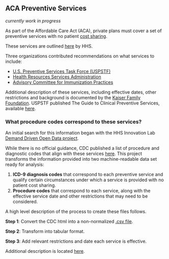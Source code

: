 
## ACA Preventive Services ##

_currently work in progress_

As part of the Affordable Care Act (ACA), private plans must cover a set of preventive services with no patient [cost sharing](https://www.healthcare.gov/glossary/cost-sharing/).  

These services are outlined [here](https://www.healthcare.gov/preventive-care-benefits/) by HHS. 

Three organizations contributed recommendations on what services to include:  
- [U.S. Preventive Services Task Force (USPSTF)](http://www.uspreventiveservicestaskforce.org/Page/Name/uspstf-a-and-b-recommendations/)  
-  [Health Resources Services Administration](http://www.hrsa.gov/womensguidelines/)  
-  [Advisory Committee for Immunization Practices](http://www.cdc.gov/vaccines/hcp/acip-recs/index.html)

Additional description of these services, including effective dates, other restrictions and background is documented by the [Kaiser Family Foundation](http://kff.org/health-reform/fact-sheet/preventive-services-covered-by-private-health-plans/?utm_campaign=KFF%3A+The+Latest&utm_source=hs_email&utm_medium=email&utm_content=21094055&_hsenc=p2ANqtz--zIJs8wbq4DTDh07BVoNAizYbQMiW43pZk7mO4pVSEjJGJhH5W4X9rTlX9UP5-GL8dVrRAXIj_8lezzzPIqS1kloaGF44LvxCoR3yIQ_y0z8dR1Xk&_hsmi=21094055). USPSTF published The Guide to Clinical  Preventive Services, available [here](http://www.uspreventiveservicestaskforce.org/Page/Name/tools-and-resources-for-better-preventive-care). 


### What procedure codes correspond to these services? ###

An initial search for this information began with the HHS Innovation Lab [Demand Driven Open Data project](https://github.com/demand-driven-open-data/ddod-intake/issues/44).


While there is no official guidance, CDC published a list of procedure and diagnostic codes that align with these services [here](http://www.cdc.gov/prevention/billingcodes.html).  This project transforms the information provided into two machine-readable data set ready for analysis:  
1. **ICD-9 diagnosis codes** that correspond to each preventive service and qualify certain circumstances under which a service is provided with no patient cost sharing.  
2. **Procedure codes** that correspond to each service, along with the effective service date and other restrictions that may need to be considered.


A high level description of the process to create these files follows.

**Step 1**: Convert the CDC html into a non-normalized [.csv  file](data/ACA_Preventive_Services_CDC_Copy.csv).



**Step 2**: Transform into tabular format.


**Step 3**: Add relevant restrictions and date each service is effective.

Additional description is located [here](https://github.com/HeatherBrotsos/ACA-Preventive-Services/blob/master/Method%20Details.md).
